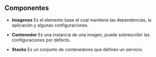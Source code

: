 ##  Componentes

- **Imágenes**
    Es el elemento base el cual mantiene las dependencias, la aplicación y
    algunas configuraciones.

- **Contenedor**
    Es una instancia de una imagen, puede sobrescribir las configuraciones por
    defecto.

- **Stacks**
    Es un conjunto de contenedores que definen un servicio.
